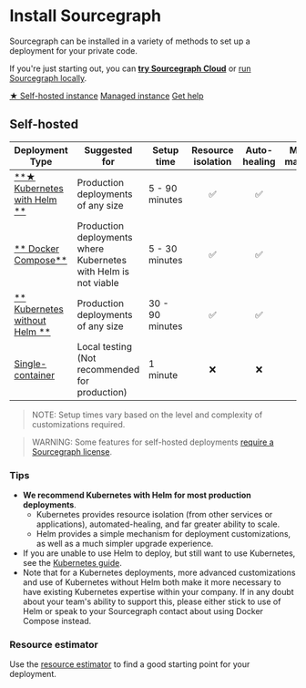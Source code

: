 # Install Sourcegraph

<p class="lead">
Sourcegraph can be installed in a variety of methods to set up a deployment for your private code.
</p>

If you're just starting out, you can [**try Sourcegraph Cloud**](https://sourcegraph.com) or [run Sourcegraph locally](docker/index.md).

<div class="cta-group">
<a class="btn btn-primary" href="#self-hosted">★ Self-hosted instance</a>
<a class="btn" href="managed">Managed instance</a>
<a class="btn" href="../../#get-help">Get help</a>
</div>

## Self-hosted

| Deployment Type | Suggested for | Setup time | Resource isolation | Auto-healing | Multi-machine | Complexity |
| ---------------------------------------------------------------------- | ---------------------------------------------------------------- | ----------------- | :----------------: | :----------: | :-----------: | :--------: |
| [**★ Kubernetes with Helm **](../install/kubernetes/helm.md) | Production deployments of any size | 5 - 90 minutes | ✅ | ✅ | ✅ | 🟢 - 🔴 |
| [** Docker Compose**](../install/docker-compose/index.md) | Production deployments where Kubernetes with Helm is not viable | 5 - 30 minutes | ✅ | ✅ | ❌ | 🟢 - 🟠 |
| [** Kubernetes without Helm **](../install/kubernetes/index.md) | Production deployments of any size | 30 - 90 minutes | ✅ | ✅ | ✅ | 🟠 - 🔴 |
| [Single-container](../install/docker/index.md) | Local testing (Not recommended for production) | 1 minute | ❌ | ❌ | ❌ | 🟢 |

<span class="virtual-br"></span>

> NOTE: Setup times vary based on the level and complexity of customizations required.

> WARNING: Some features for self-hosted deployments [require a Sourcegraph license](https://about.sourcegraph.com/pricing/).

### Tips

* **We recommend Kubernetes with Helm for most production deployments**.
   *  Kubernetes provides resource isolation (from other services or applications), automated-healing, and far greater ability to scale.
   *  Helm provides a simple mechanism for deployment customizations, as well as a much simpler upgrade experience.
* If you are unable to use Helm to deploy, but still want to use Kubernetes, see the [Kubernetes guide](kubernetes/index.md). 
* Note that for a Kubernetes deployments, more advanced customizations and use of Kubernetes without Helm both make it more necessary to have existing Kubernetes expertise within your company. If in any doubt about your team's ability to support this, please either stick to use of Helm or speak to your Sourcegraph contact about using Docker Compose instead.

### Resource estimator

Use the [resource estimator](resource_estimator.md) to find a good starting point for your deployment.
